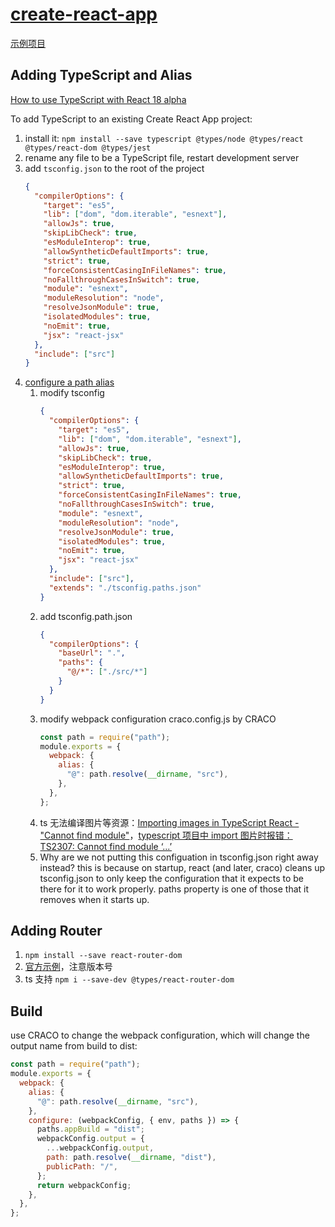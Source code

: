 # [create-react-app](https://create-react-app.dev/docs/getting-started)

[示例项目](https://github.com/tangzhenming/new-forest-official)

## Adding TypeScript and Alias

[How to use TypeScript with React 18 alpha](https://blog.logrocket.com/how-to-use-typescript-with-react-18-alpha/)

To add TypeScript to an existing Create React App project:

1. install it: `npm install --save typescript @types/node @types/react @types/react-dom @types/jest`
2. rename any file to be a TypeScript file, restart development server
3. add `tsconfig.json` to the root of the project
   ```json
   {
     "compilerOptions": {
       "target": "es5",
       "lib": ["dom", "dom.iterable", "esnext"],
       "allowJs": true,
       "skipLibCheck": true,
       "esModuleInterop": true,
       "allowSyntheticDefaultImports": true,
       "strict": true,
       "forceConsistentCasingInFileNames": true,
       "noFallthroughCasesInSwitch": true,
       "module": "esnext",
       "moduleResolution": "node",
       "resolveJsonModule": true,
       "isolatedModules": true,
       "noEmit": true,
       "jsx": "react-jsx"
     },
     "include": ["src"]
   }
   ```
4. [configure a path alias](https://plusreturn.com/blog/how-to-configure-a-path-alias-in-a-react-typescript-app-for-cleaner-imports/)
   1. modify tsconfig
      ```json
      {
        "compilerOptions": {
          "target": "es5",
          "lib": ["dom", "dom.iterable", "esnext"],
          "allowJs": true,
          "skipLibCheck": true,
          "esModuleInterop": true,
          "allowSyntheticDefaultImports": true,
          "strict": true,
          "forceConsistentCasingInFileNames": true,
          "noFallthroughCasesInSwitch": true,
          "module": "esnext",
          "moduleResolution": "node",
          "resolveJsonModule": true,
          "isolatedModules": true,
          "noEmit": true,
          "jsx": "react-jsx"
        },
        "include": ["src"],
        "extends": "./tsconfig.paths.json"
      }
      ```
   2. add tsconfig.path.json
      ```json
      {
        "compilerOptions": {
          "baseUrl": ".",
          "paths": {
            "@/*": ["./src/*"]
          }
        }
      }
      ```
   3. modify webpack configuration craco.config.js by CRACO
      ```js
      const path = require("path");
      module.exports = {
        webpack: {
          alias: {
            "@": path.resolve(__dirname, "src"),
          },
        },
      };
      ```
   4. ts 无法编译图片等资源：[Importing images in TypeScript React - "Cannot find module"](https://stackoverflow.com/questions/52759220/importing-images-in-typescript-react-cannot-find-module)，[typescript 项目中 import 图片时报错：TS2307: Cannot find module ‘...’](https://www.cnblogs.com/chen-cong/p/10445635.html)
   5. Why are we not putting this configuation in tsconfig.json right away instead? this is because on startup, react (and later, craco) cleans up tsconfig.json to only keep the configuration that it expects to be there for it to work properly. paths property is one of those that it removes when it starts up.

## Adding Router

1. `npm install --save react-router-dom`
2. [官方示例](https://v5.reactrouter.com/web/example/basic)，注意版本号
3. ts 支持 `npm i --save-dev @types/react-router-dom`

## Build

use CRACO to change the webpack configuration, which will change the output name from build to dist:

```js
const path = require("path");
module.exports = {
  webpack: {
    alias: {
      "@": path.resolve(__dirname, "src"),
    },
    configure: (webpackConfig, { env, paths }) => {
      paths.appBuild = "dist";
      webpackConfig.output = {
        ...webpackConfig.output,
        path: path.resolve(__dirname, "dist"),
        publicPath: "/",
      };
      return webpackConfig;
    },
  },
};
```
